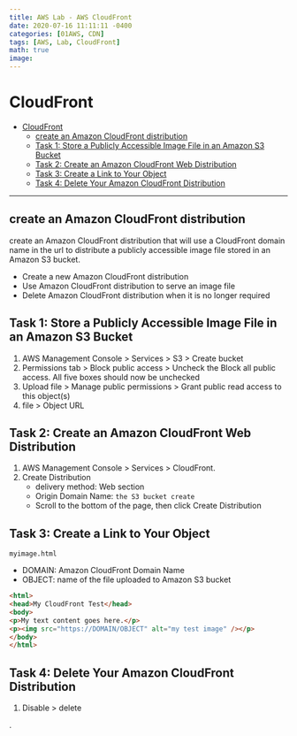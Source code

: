 ```yaml
---
title: AWS Lab - AWS CloudFront
date: 2020-07-16 11:11:11 -0400
categories: [01AWS, CDN]
tags: [AWS, Lab, CloudFront]
math: true
image:
---
```



# CloudFront

- [CloudFront](#cloudfront)
  - [create an Amazon CloudFront distribution](#create-an-amazon-cloudfront-distribution)
  - [Task 1: Store a Publicly Accessible Image File in an Amazon S3 Bucket](#task-1-store-a-publicly-accessible-image-file-in-an-amazon-s3-bucket)
  - [Task 2: Create an Amazon CloudFront Web Distribution](#task-2-create-an-amazon-cloudfront-web-distribution)
  - [Task 3: Create a Link to Your Object](#task-3-create-a-link-to-your-object)
  - [Task 4: Delete Your Amazon CloudFront Distribution](#task-4-delete-your-amazon-cloudfront-distribution)

---

## create an Amazon CloudFront distribution

create an Amazon CloudFront distribution that will use a CloudFront domain name in the url to distribute a publicly accessible image file stored in an Amazon S3 bucket.
- Create a new Amazon CloudFront distribution
- Use Amazon CloudFront distribution to serve an image file
- Delete Amazon CloudFront distribution when it is no longer required


## Task 1: Store a Publicly Accessible Image File in an Amazon S3 Bucket

1. AWS Management Console > Services > S3 > Create bucket
2. Permissions tab > Block public access > Uncheck the Block all public access. All five boxes should now be unchecked
3. Upload file > Manage public permissions > Grant public read access to this object(s)
4. file > Object URL


## Task 2: Create an Amazon CloudFront Web Distribution

1. AWS Management Console > Services > CloudFront.
2. Create Distribution
   - delivery method: Web section
   - Origin Domain Name: `the S3 bucket create`
   - Scroll to the bottom of the page, then click Create Distribution


## Task 3: Create a Link to Your Object

`myimage.html`
- DOMAIN: Amazon CloudFront Domain Name
- OBJECT: name of the file uploaded to Amazon S3 bucket

```html
<html>
<head>My CloudFront Test</head>
<body>
<p>My text content goes here.</p>
<p><img src="https://DOMAIN/OBJECT" alt="my test image" /></p>
</body>
</html>
```

## Task 4: Delete Your Amazon CloudFront Distribution

1. Disable > delete













.
